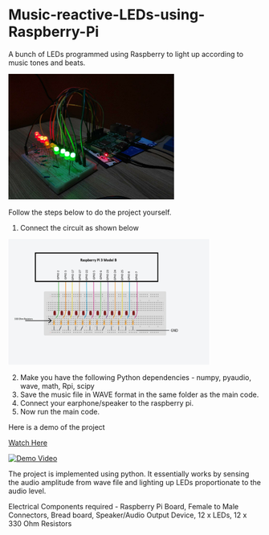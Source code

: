 # Music-reactive-LEDs-using-Raspberry-Pi
A bunch of LEDs programmed using Raspberry to light up according to music tones and beats. 

<img src="https://raw.githubusercontent.com/gaganng/Music-reactive-LEDs-using-Raspberry-Pi/main/Final%20Project%20Image.jpeg" width="330" height="250">

Follow the steps below to do the project yourself.
  1) Connect the circuit as shown below

<img src="https://raw.githubusercontent.com/gaganng/Music-reactive-LEDs-using-Raspberry-Pi/main/Raspberry_Circuit.jpg" width="400" height="250">

  2) Make you have the following Python dependencies - numpy, pyaudio, wave, math, Rpi, scipy
  3) Save the music file in WAVE format in the same folder as the main code.
  4) Connect your earphone/speaker to the raspberry pi.
  5) Now run the main code.
  
Here is a demo of the project

[Watch Here](https://youtu.be/VCkoSit8LK0)

[![Demo Video](https://img.youtube.com/vi/VCkoSit8LK0/0.jpg)](https://youtu.be/VCkoSit8LK0)

The project is implemented using python. It essentially works by sensing the audio amplitude from wave file and lighting up LEDs proportionate to the audio level.
  
Electrical Components required - Raspberry Pi Board, Female to Male Connectors, Bread board, Speaker/Audio Output Device, 12 x LEDs, 12 x 330 Ohm Resistors
